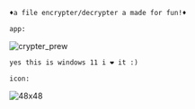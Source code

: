 
```diff
♦a file encrypter/decrypter a made for fun!♦
```
```diff
app:
```
![crypter_prew](https://user-images.githubusercontent.com/81589649/140768836-0b1eeeac-e71d-4117-bf16-b1f5f664d229.png)

```diff
yes this is windows 11 i ❤️ it :)
```

```diff
icon:
```
![48x48](https://user-images.githubusercontent.com/81589649/140621511-aeb061f9-db55-4a86-a255-4066adc40208.png)
